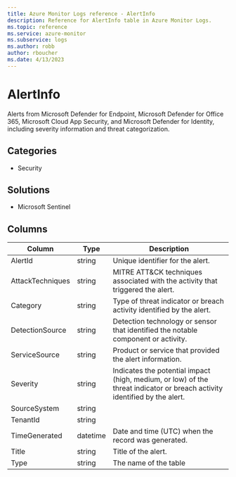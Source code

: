 ```yaml
---
title: Azure Monitor Logs reference - AlertInfo
description: Reference for AlertInfo table in Azure Monitor Logs.
ms.topic: reference
ms.service: azure-monitor
ms.subservice: logs
ms.author: robb
author: rboucher
ms.date: 4/13/2023
---
```


# AlertInfo

 Alerts from Microsoft Defender for Endpoint, Microsoft Defender for Office 365, Microsoft Cloud App Security, and Microsoft Defender for Identity, including severity information and threat categorization.

## Categories

- Security
## Solutions

- Microsoft Sentinel




## Columns

| Column | Type | Description |
| --- | --- | --- |
| AlertId | string | Unique identifier for the alert. |
| AttackTechniques | string | MITRE ATT&CK techniques associated with the activity that triggered the alert. |
| Category | string | Type of threat indicator or breach activity identified by the alert. |
| DetectionSource | string | Detection technology or sensor that identified the notable component or activity. |
| ServiceSource | string | Product or service that provided the alert information. |
| Severity | string | Indicates the potential impact (high, medium, or low) of the threat indicator or breach activity identified by the alert. |
| SourceSystem | string |  |
| TenantId | string |  |
| TimeGenerated | datetime | Date and time (UTC) when the record was generated. |
| Title | string | Title of the alert. |
| Type | string | The name of the table |
